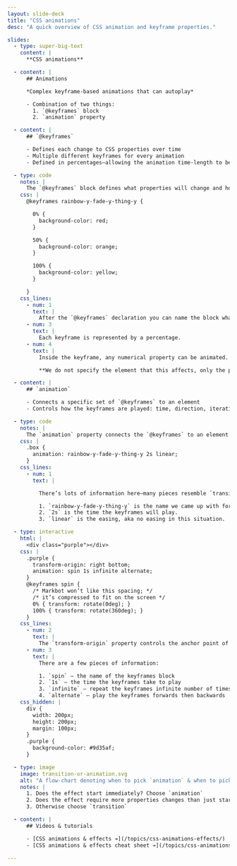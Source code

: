 ```yaml
---
layout: slide-deck
title: "CSS animations"
desc: "A quick overview of CSS animation and keyframe properties."

slides:
  - type: super-big-text
    content: |
      **CSS animations**

  - content: |
      ## Animations

      *Complex keyframe-based animations that can autoplay*

      - Combination of two things:
        1. `@keyframes` block
        2. `animation` property

  - content: |
      ## `@keyframes`

      - Defines each change to CSS properties over time
      - Multiple different keyframes for every animation
      - Defined in percentages—allowing the animation time-length to be variable

  - type: code
    notes: |
      The `@keyframes` block defines what properties will change and how they’ll change but does not specify which element to affect.
    css: |
      @keyframes rainbow-y-fade-y-thing-y {

        0% {
          background-color: red;
        }

        50% {
          background-color: orange;
        }

        100% {
          background-color: yellow;
        }

      }
    css_lines:
      - num: 1
        text: |
          After the `@keyframes` declaration you can name the block whatever you want.
      - num: 3
        text: |
          Each keyframe is represented by a percentage.
      - num: 4
        text: |
          Inside the keyframe, any numerical property can be animated.

          **We do not specify the element that this affects, only the property that changes.**

  - content: |
      ## `animation`

      - Connects a specific set of `@keyframes` to an element
      - Controls how the keyframes are played: time, direction, iterations, etc.

  - type: code
    notes: |
      The `animation` property connects the `@keyframes` to an element.
    css: |
      .box {
        animation: rainbow-y-fade-y-thing-y 2s linear;
      }
    css_lines:
      - num: 1
        text: |

          There’s lots of information here—many pieces resemble `transition`

          1. `rainbow-y-fade-y-thing-y` is the name we came up with for the `@keyframes` block.
          2. `2s` is the time the keyframes will play.
          3. `linear` is the easing, aka no easing in this situation.

  - type: interactive
    html: |
      <div class="purple"></div>
    css: |
      .purple {
        transform-origin: right bottom;
        animation: spin 1s infinite alternate;
      }
      @keyframes spin {
        /* Markbot won’t like this spacing; */
        /* it’s compressed to fit on the screen */
        0% { transform: rotate(0deg); }
        100% { transform: rotate(360deg); }
      }
    css_lines:
      - num: 2
        text: |
          The `transform-origin` property controls the anchor point of a `transform`
      - num: 3
        text: |
          There are a few pieces of information:

          1. `spin` — the name of the keyframes block
          2. `1s` — the time the keyframes take to play
          3. `infinite` — repeat the keyframes infinite number of times
          4. `alternate` — play the keyframes forwards then backwards
    css_hidden: |
      div {
        width: 200px;
        height: 200px;
        margin: 100px;
      }
      .purple {
        background-color: #9d35af;
      }

  - type: image
    image: transition-or-animation.svg
    alt: "A flow-chart denoting when to pick `animation` & when to pick `transition`"
    notes: |
      1. Does the effect start immediately? Choose `animation`
      2. Does the effect require more properties changes than just start & end? Choose `animation`
      3. Otherwise choose `transition`

  - content: |
      ## Videos & tutorials

      - [CSS animations & effects ➔](/topics/css-animations-effects/)
      - [CSS animations & effects cheat sheet ➔](/topics/css-animations-effects-cheat-sheet/)

---
```

